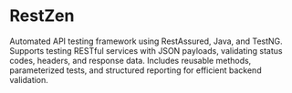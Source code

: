 # RestZen
Automated API testing framework using RestAssured, Java, and TestNG. Supports testing RESTful services with JSON payloads, validating status codes, headers, and response data. Includes reusable methods, parameterized tests, and structured reporting for efficient backend validation.
